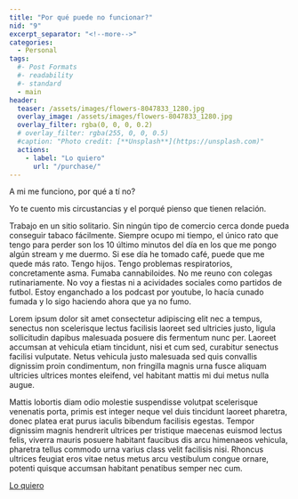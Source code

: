 ```yaml
---
title: "Por qué puede no funcionar?"
nid: "9"
excerpt_separator: "<!--more-->"
categories:
  - Personal
tags:
  #- Post Formats
  #- readability
  #- standard
  - main
header:
  teaser: /assets/images/flowers-8047833_1280.jpg
  overlay_image: /assets/images/flowers-8047833_1280.jpg
  overlay_filter: rgba(0, 0, 0, 0.2)
  # overlay_filter: rgba(255, 0, 0, 0.5)
  #caption: "Photo credit: [**Unsplash**](https://unsplash.com)"
  actions:
    - label: "Lo quiero"
      url: "/purchase/"
---
```


A mi me funciono, por qué a tí no?

<!--more-->

Yo te cuento mis circustancias y el porqué pienso que tienen relación.

Trabajo en un sitio solitario. Sin ningún tipo de comercio cerca donde pueda conseguir tabaco fácilmente.
Siempre ocupo mi tiempo, el único rato que tengo para perder son los 10 último minutos del día en los que me pongo algún stream y me duermo. Si ese día he tomado café, puede que me quede más rato.
Tengo hijos.
Tengo problemas respiratorios, concretamente asma.
Fumaba cannabiloides.
No me reuno con colegas rutinariamente. No voy a fiestas ni a acividades sociales como partidos de futbol.
Estoy enganchado a los podcast por youtube, lo hacía cunado fumada y lo sigo haciendo ahora que ya no fumo.

Lorem ipsum dolor sit amet consectetur adipiscing elit nec a tempus, senectus non scelerisque lectus facilisis laoreet sed ultricies justo, ligula sollicitudin dapibus malesuada posuere dis fermentum nunc per. Laoreet accumsan at vehicula etiam tincidunt, nisi et cum sed, curabitur senectus facilisi vulputate. Netus vehicula justo malesuada sed quis convallis dignissim proin condimentum, non fringilla magnis urna fusce aliquam ultricies ultrices montes eleifend, vel habitant mattis mi dui metus nulla augue.

Mattis lobortis diam odio molestie suspendisse volutpat scelerisque venenatis porta, primis est integer neque vel duis tincidunt laoreet pharetra, donec platea erat purus iaculis bibendum facilisis egestas. Tempor dignissim magnis hendrerit ultrices per tristique maecenas euismod lectus felis, viverra mauris posuere habitant faucibus dis arcu himenaeos vehicula, pharetra tellus commodo urna varius class velit facilisis nisi. Rhoncus ultrices feugiat eros vitae netus metus arcu vestibulum congue ornare, potenti quisque accumsan habitant penatibus semper nec cum.

[Lo quiero](../../purchase/)
